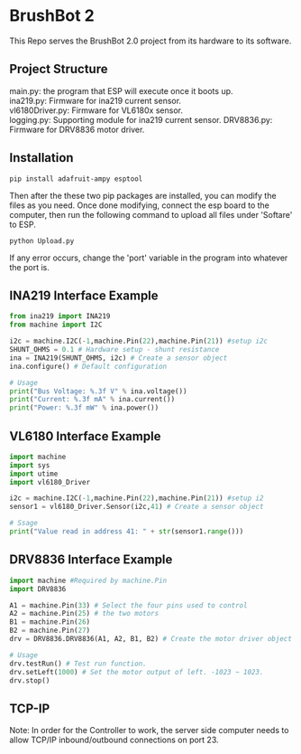 # BrushBot 2

This Repo serves the BrushBot 2.0 project from its hardware to its software.

## Project Structure
main.py: the program that ESP will execute once it boots up.\
ina219.py: Firmware for ina219 current sensor.\
vl6180Driver.py: Firmware for VL6180x sensor.\
logging.py: Supporting module for ina219 current sensor.
DRV8836.py: Firmware for DRV8836 motor driver.

## Installation
    pip install adafruit-ampy esptool
Then after the these two pip packages are installed, you can modify the files as you need. Once done modifying, connect the esp board to the computer, then run the following command to upload all files under 'Softare' to ESP.

    python Upload.py
If any error occurs, change the 'port' variable in the program into whatever the port is.



## INA219 Interface Example

```python
from ina219 import INA219
from machine import I2C

i2c = machine.I2C(-1,machine.Pin(22),machine.Pin(21)) #setup i2c
SHUNT_OHMS = 0.1 # Hardware setup - shunt resistance
ina = INA219(SHUNT_OHMS, i2c) # Create a sensor object
ina.configure() # Default configuration

# Usage
print("Bus Voltage: %.3f V" % ina.voltage())
print("Current: %.3f mA" % ina.current())
print("Power: %.3f mW" % ina.power())
```

## VL6180 Interface Example

```python
import machine
import sys
import utime
import vl6180_Driver

i2c = machine.I2C(-1,machine.Pin(22),machine.Pin(21)) #setup i2
sensor1 = vl6180_Driver.Sensor(i2c,41) # Create a sensor object

# Ssage
print("Value read in address 41: " + str(sensor1.range()))
```


## DRV8836 Interface Example

```python
import machine #Required by machine.Pin
import DRV8836

A1 = machine.Pin(33) # Select the four pins used to control
A2 = machine.Pin(25) # the two motors
B1 = machine.Pin(26)
B2 = machine.Pin(27)
drv = DRV8836.DRV8836(A1, A2, B1, B2) # Create the motor driver object

# Usage
drv.testRun() # Test run function.
drv.setLeft(1000) # Set the motor output of left. -1023 ~ 1023.
drv.stop()
```

## TCP-IP
Note: In order for the Controller to work, the server side computer needs to allow TCP/IP inbound/outbound connections on port 23.